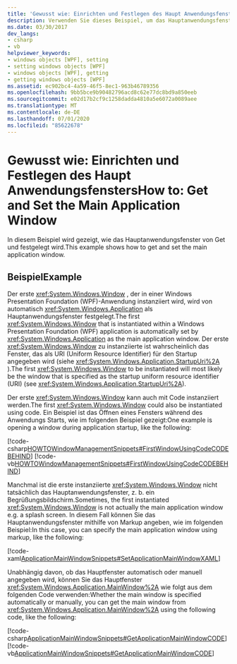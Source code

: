 ```yaml
---
title: 'Gewusst wie: Einrichten und Festlegen des Haupt Anwendungsfensters'
description: Verwenden Sie dieses Beispiel, um das Hauptanwendungsfenster in Windows Presentation Foundation (WPF)-Anwendung zu erhalten und festzulegen.
ms.date: 03/30/2017
dev_langs:
- csharp
- vb
helpviewer_keywords:
- windows objects [WPF], setting
- setting windows objects [WPF]
- windows objects [WPF], getting
- getting windows objects [WPF]
ms.assetid: ec902bc4-4a59-46f5-8ec1-963b46789356
ms.openlocfilehash: 9bb5bce9b90482796acd8c62e77dc8bd9a850eeb
ms.sourcegitcommit: e02d17b2cf9c1258dadda4810a5e6072a0089aee
ms.translationtype: MT
ms.contentlocale: de-DE
ms.lasthandoff: 07/01/2020
ms.locfileid: "85622678"
---
```

# <a name="how-to-get-and-set-the-main-application-window"></a><span data-ttu-id="921d3-103">Gewusst wie: Einrichten und Festlegen des Haupt Anwendungsfensters</span><span class="sxs-lookup"><span data-stu-id="921d3-103">How to: Get and Set the Main Application Window</span></span>
<span data-ttu-id="921d3-104">In diesem Beispiel wird gezeigt, wie das Hauptanwendungsfenster von Get und festgelegt wird.</span><span class="sxs-lookup"><span data-stu-id="921d3-104">This example shows how to get and set the main application window.</span></span>  
  
## <a name="example"></a><span data-ttu-id="921d3-105">Beispiel</span><span class="sxs-lookup"><span data-stu-id="921d3-105">Example</span></span>  
 <span data-ttu-id="921d3-106">Der erste <xref:System.Windows.Window> , der in einer Windows Presentation Foundation (WPF)-Anwendung instanziiert wird, wird von automatisch <xref:System.Windows.Application> als Hauptanwendungsfenster festgelegt.</span><span class="sxs-lookup"><span data-stu-id="921d3-106">The first <xref:System.Windows.Window> that is instantiated within a Windows Presentation Foundation (WPF) application is automatically set by <xref:System.Windows.Application> as the main application window.</span></span> <span data-ttu-id="921d3-107">Der erste <xref:System.Windows.Window> zu instanziierte ist wahrscheinlich das Fenster, das als URI (Uniform Resource Identifier) für den Startup angegeben wird (siehe <xref:System.Windows.Application.StartupUri%2A> ).</span><span class="sxs-lookup"><span data-stu-id="921d3-107">The first <xref:System.Windows.Window> to be instantiated will most likely be the window that is specified as the startup uniform resource identifier (URI) (see <xref:System.Windows.Application.StartupUri%2A>).</span></span>  
  
 <span data-ttu-id="921d3-108">Der erste <xref:System.Windows.Window> kann auch mit Code instanziiert werden.</span><span class="sxs-lookup"><span data-stu-id="921d3-108">The first <xref:System.Windows.Window> could also be instantiated using code.</span></span> <span data-ttu-id="921d3-109">Ein Beispiel ist das Öffnen eines Fensters während des Anwendungs Starts, wie im folgenden Beispiel gezeigt:</span><span class="sxs-lookup"><span data-stu-id="921d3-109">One example is opening a window during application startup, like the following:</span></span>  
  
 [!code-csharp[HOWTOWindowManagementSnippets#FirstWindowUsingCodeCODEBEHIND](~/samples/snippets/csharp/VS_Snippets_Wpf/HOWTOWindowManagementSnippets/CSharp/App.xaml.cs#firstwindowusingcodecodebehind)]
 [!code-vb[HOWTOWindowManagementSnippets#FirstWindowUsingCodeCODEBEHIND](~/samples/snippets/visualbasic/VS_Snippets_Wpf/HOWTOWindowManagementSnippets/visualbasic/application.xaml.vb#firstwindowusingcodecodebehind)]  
  
 <span data-ttu-id="921d3-110">Manchmal ist die erste instanziierte <xref:System.Windows.Window> nicht tatsächlich das Hauptanwendungsfenster, z. b. ein Begrüßungsbildschirm.</span><span class="sxs-lookup"><span data-stu-id="921d3-110">Sometimes, the first instantiated <xref:System.Windows.Window> is not actually the main application window e.g. a splash screen.</span></span> <span data-ttu-id="921d3-111">In diesem Fall können Sie das Hauptanwendungsfenster mithilfe von Markup angeben, wie im folgenden Beispiel:</span><span class="sxs-lookup"><span data-stu-id="921d3-111">In this case, you can specify the main application window using markup, like the following:</span></span>  
  
 [!code-xaml[ApplicationMainWindowSnippets#SetApplicationMainWindowXAML](~/samples/snippets/xaml/VS_Snippets_Wpf/ApplicationMainWindowSnippets/XAML/App.xaml#setapplicationmainwindowxaml)]  
  
 <span data-ttu-id="921d3-112">Unabhängig davon, ob das Hauptfenster automatisch oder manuell angegeben wird, können Sie das Hauptfenster <xref:System.Windows.Application.MainWindow%2A> wie folgt aus dem folgenden Code verwenden:</span><span class="sxs-lookup"><span data-stu-id="921d3-112">Whether the main window is specified automatically or manually, you can get the main window from <xref:System.Windows.Application.MainWindow%2A> using the following code, like the following:</span></span>  
  
 [!code-csharp[ApplicationMainWindowSnippets#GetApplicationMainWindowCODE](~/samples/snippets/csharp/VS_Snippets_Wpf/ApplicationMainWindowSnippets/CSharp/App.xaml.cs#getapplicationmainwindowcode)]
 [!code-vb[ApplicationMainWindowSnippets#GetApplicationMainWindowCODE](~/samples/snippets/visualbasic/VS_Snippets_Wpf/ApplicationMainWindowSnippets/visualbasic/application.xaml.vb#getapplicationmainwindowcode)]

